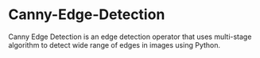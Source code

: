 # Canny-Edge-Detection
Canny Edge Detection is an  edge detection operator that uses multi-stage algorithm to detect wide range of edges in images using Python.
